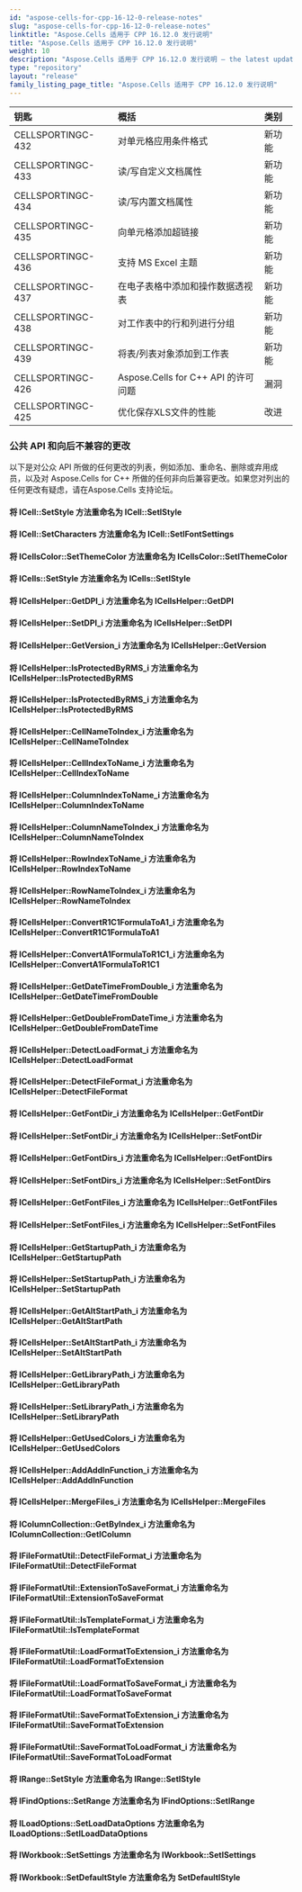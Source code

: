 ```yaml
---
id: "aspose-cells-for-cpp-16-12-0-release-notes"
slug: "aspose-cells-for-cpp-16-12-0-release-notes"
linktitle: "Aspose.Cells 适用于 CPP 16.12.0 发行说明"
title: "Aspose.Cells 适用于 CPP 16.12.0 发行说明"
weight: 10
description: "Aspose.Cells 适用于 CPP 16.12.0 发行说明 – the latest updates and fixes."
type: "repository"
layout: "release"
family_listing_page_title: "Aspose.Cells 适用于 CPP 16.12.0 发行说明"
---
```

|**钥匙**|**概括**|**类别**|
|:- |:- |:- |
|CELLSPORTINGC-432|对单元格应用条件格式|新功能|
|CELLSPORTINGC-433|读/写自定义文档属性|新功能|
|CELLSPORTINGC-434|读/写内置文档属性|新功能|
|CELLSPORTINGC-435|向单元格添加超链接|新功能|
|CELLSPORTINGC-436|支持 MS Excel 主题|新功能|
|CELLSPORTINGC-437|在电子表格中添加和操作数据透视表|新功能|
|CELLSPORTINGC-438|对工作表中的行和列进行分组|新功能|
|CELLSPORTINGC-439|将表/列表对象添加到工作表|新功能|
|CELLSPORTINGC-426|Aspose.Cells for C++ API 的许可问题|漏洞|
|CELLSPORTINGC-425|优化保存XLS文件的性能|改进|
### **公共 API 和向后不兼容的更改**
以下是对公众 API 所做的任何更改的列表，例如添加、重命名、删除或弃用成员，以及对 Aspose.Cells for C++ 所做的任何非向后兼容更改。如果您对列出的任何更改有疑虑，请在Aspose.Cells 支持论坛。
#### **将 ICell::SetStyle 方法重命名为 ICell::SetIStyle**
#### **将 ICell::SetCharacters 方法重命名为 ICell::SetIFontSettings**
#### **将 ICellsColor::SetThemeColor 方法重命名为 ICellsColor::SetIThemeColor**
#### **将 ICells::SetStyle 方法重命名为 ICells::SetIStyle**
#### **将 ICellsHelper::GetDPI_i 方法重命名为 ICellsHelper::GetDPI**
#### **将 ICellsHelper::SetDPI_i 方法重命名为 ICellsHelper::SetDPI**
#### **将 ICellsHelper::GetVersion_i 方法重命名为 ICellsHelper::GetVersion**
#### **将 ICellsHelper::IsProtectedByRMS_i 方法重命名为 ICellsHelper::IsProtectedByRMS**
#### **将 ICellsHelper::IsProtectedByRMS_i 方法重命名为 ICellsHelper::IsProtectedByRMS**
#### **将 ICellsHelper::CellNameToIndex_i 方法重命名为 ICellsHelper::CellNameToIndex**
#### **将 ICellsHelper::CellIndexToName_i 方法重命名为 ICellsHelper::CellIndexToName**
#### **将 ICellsHelper::ColumnIndexToName_i 方法重命名为 ICellsHelper::ColumnIndexToName**
#### **将 ICellsHelper::ColumnNameToIndex_i 方法重命名为 ICellsHelper::ColumnNameToIndex**
#### **将 ICellsHelper::RowIndexToName_i 方法重命名为 ICellsHelper::RowIndexToName**
#### **将 ICellsHelper::RowNameToIndex_i 方法重命名为 ICellsHelper::RowNameToIndex**
#### **将 ICellsHelper::ConvertR1C1FormulaToA1_i 方法重命名为 ICellsHelper::ConvertR1C1FormulaToA1**
#### **将 ICellsHelper::ConvertA1FormulaToR1C1_i 方法重命名为 ICellsHelper::ConvertA1FormulaToR1C1**
#### **将 ICellsHelper::GetDateTimeFromDouble_i 方法重命名为 ICellsHelper::GetDateTimeFromDouble**
#### **将 ICellsHelper::GetDoubleFromDateTime_i 方法重命名为 ICellsHelper::GetDoubleFromDateTime**
#### **将 ICellsHelper::DetectLoadFormat_i 方法重命名为 ICellsHelper::DetectLoadFormat**
#### **将 ICellsHelper::DetectFileFormat_i 方法重命名为 ICellsHelper::DetectFileFormat**
#### **将 ICellsHelper::GetFontDir_i 方法重命名为 ICellsHelper::GetFontDir**
#### **将 ICellsHelper::SetFontDir_i 方法重命名为 ICellsHelper::SetFontDir**
#### **将 ICellsHelper::GetFontDirs_i 方法重命名为 ICellsHelper::GetFontDirs**
#### **将 ICellsHelper::SetFontDirs_i 方法重命名为 ICellsHelper::SetFontDirs**
#### **将 ICellsHelper::GetFontFiles_i 方法重命名为 ICellsHelper::GetFontFiles**
#### **将 ICellsHelper::SetFontFiles_i 方法重命名为 ICellsHelper::SetFontFiles**
#### **将 ICellsHelper::GetStartupPath_i 方法重命名为 ICellsHelper::GetStartupPath**
#### **将 ICellsHelper::SetStartupPath_i 方法重命名为 ICellsHelper::SetStartupPath**
#### **将 ICellsHelper::GetAltStartPath_i 方法重命名为 ICellsHelper::GetAltStartPath**
#### **将 ICellsHelper::SetAltStartPath_i 方法重命名为 ICellsHelper::SetAltStartPath**
#### **将 ICellsHelper::GetLibraryPath_i 方法重命名为 ICellsHelper::GetLibraryPath**
#### **将 ICellsHelper::SetLibraryPath_i 方法重命名为 ICellsHelper::SetLibraryPath**
#### **将 ICellsHelper::GetUsedColors_i 方法重命名为 ICellsHelper::GetUsedColors**
#### **将 ICellsHelper::AddAddInFunction_i 方法重命名为 ICellsHelper::AddAddInFunction**
#### **将 ICellsHelper::MergeFiles_i 方法重命名为 ICellsHelper::MergeFiles**
#### **将 IColumnCollection::GetByIndex_i 方法重命名为 IColumnCollection::GetIColumn**
#### **将 IFileFormatUtil::DetectFileFormat_i 方法重命名为 IFileFormatUtil::DetectFileFormat**
#### **将 IFileFormatUtil::ExtensionToSaveFormat_i 方法重命名为 IFileFormatUtil::ExtensionToSaveFormat**
#### **将 IFileFormatUtil::IsTemplateFormat_i 方法重命名为 IFileFormatUtil::IsTemplateFormat**
#### **将 IFileFormatUtil::LoadFormatToExtension_i 方法重命名为 IFileFormatUtil::LoadFormatToExtension**
#### **将 IFileFormatUtil::LoadFormatToSaveFormat_i 方法重命名为 IFileFormatUtil::LoadFormatToSaveFormat**
#### **将 IFileFormatUtil::SaveFormatToExtension_i 方法重命名为 IFileFormatUtil::SaveFormatToExtension**
#### **将 IFileFormatUtil::SaveFormatToLoadFormat_i 方法重命名为 IFileFormatUtil::SaveFormatToLoadFormat**
#### **将 IRange::SetStyle 方法重命名为 IRange::SetIStyle**
#### **将 IFindOptions::SetRange 方法重命名为 IFindOptions::SetIRange**
#### **将 ILoadOptions::SetLoadDataOptions 方法重命名为 ILoadOptions::SetILoadDataOptions**
#### **将 IWorkbook::SetSettings 方法重命名为 IWorkbook::SetISettings**
#### **将 IWorkbook::SetDefaultStyle 方法重命名为 SetDefaultIStyle**
